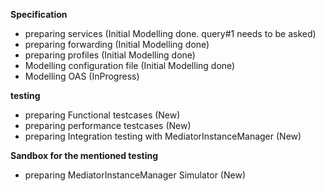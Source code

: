 **Specification**
 - preparing services (Initial Modelling done. query#1 needs to be asked)
 - preparing forwarding (Initial Modelling done)
 - preparing profiles (Initial Modelling done)
 - Modelling configuration file (Initial Modelling done)
 - Modelling OAS (InProgress)

**testing**
  - preparing Functional testcases (New)
  - preparing performance testcases (New)
  - preparing Integration testing with MediatorInstanceManager (New)

**Sandbox for the mentioned testing**
  - preparing MediatorInstanceManager Simulator (New)